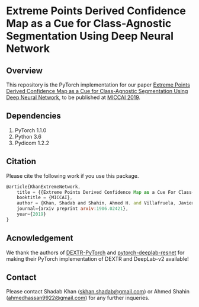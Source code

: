 # Extreme Points Derived Confidence Map as a Cue for Class-Agnostic Segmentation Using Deep Neural Network

## Overview
This repository is the PyTorch implementation for our paper [Extreme Points Derived Confidence Map as a Cue for Class-Agnostic Segmentation Using Deep Neural Network](https://arxiv.org/abs/1906.02421), to be published at [MICCAI 2019](https://www.miccai2019.org/).

## Dependencies
1. PyTorch 1.1.0
2. Python 3.6
3. Pydicom 1.2.2

## Citation
Please cite the following work if you use this package.
```javascript
@article{KhanExtremeNetwork,
    title = {{Extreme Points Derived Confidence Map as a Cue For Class-Agnostic Segmentation Using Deep Neural Network}},
    booktitle = {MICCAI},
    author = {Khan, Shadab and Shahin, Ahmed H. and Villafruela, Javier and Shen, Jianbing and Shao, Ling},
    journal={arxiv preprint arxiv:1906.02421},
    year={2019}
}
```
## Acnowledgement
We thank the authors of [DEXTR-PyTorch](https://github.com/scaelles/DEXTR-PyTorch) and [pytorch-deeplab-resnet](https://github.com/isht7/pytorch-deeplab-resnet) for making their PyTorch implementation of DEXTR and DeepLab-v2 available!

## Contact 
Please contact Shadab Khan (skhan.shadab@gmail.com) or Ahmed Shahin (ahmedhassan9922@gmail.com) for any further inqueries.
